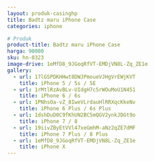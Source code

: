 ```yaml
---
layout: produk-casinghp
title: Badtz maru iPhone Case
categories: iphone

# Produk
product-title: Badtz maru iPhone Case
harga: 90000
sku: hn-0323
image-drive: 1eMfD8_9JGoqRfVT-EMDjVN8L-Zq_ZE1e
gallery:
  - url: 17lGSPDKHHwt8DWJPmoueVJHgVrEWjKVT
    title: iPhone 5 / 5s / SE
  - url: 1rMtlRzAvBLv-UIdgH7c5rWOuMoU1N451
    title: iPhone 6 / 6s
  - url: 1PNhsOa-vZ_8IweVLrdauHlRRXqcKkeNv
    title: iPhone 6 Plus / 6s Plus
  - url: 1dshDuD0C9fKhUN2BC5mQGV2ynkJDGt9o
    title: iPhone 7 / 8
  - url: 19iivZByEtVVl47xeGmhM-aNz2qZE7dMF
    title: iPhone 7 Plus / 8 Plus
  - url: 1eMfD8_9JGoqRfVT-EMDjVN8L-Zq_ZE1e
    title: iPhone X
---
```

